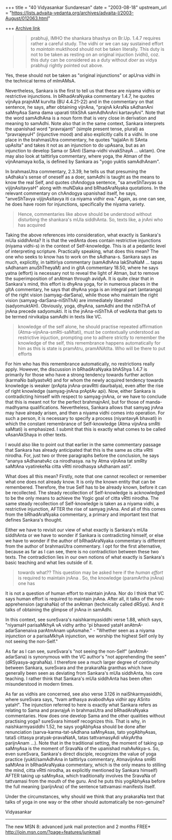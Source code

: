 +++
title = "40 Vidyasankar Sundaresan"
date = "2003-08-18"
upstream_url = "https://lists.advaita-vedanta.org/archives/advaita-l/2003-August/012063.html"

+++
[Archive link](https://lists.advaita-vedanta.org/archives/advaita-l/2003-August/012063.html)


> >  prabhuji, IMHO the shankara bhashya on Br.Up. 1.4.7 requires rather a
>careful study.  The vidhi or we can say sustained effort to *maintain*
>muktihood should not be taken literally.  This duty  is not to be taken as
>resting on an original injuction (vidhi), coz. this duty can be considered
>as a duty without *doer* as vidya prabhuji rightly pointed out above.

Yes, these should not be taken as "original injunctions" or apUrva vidhi in 
the technical terms of mImAMsA.

Nevertheless, Sankara is the first to tell us that these are niyama vidhis 
or restrictive injunctions. In bRhadAraNyaka commentary 1.4.7, he quotes 
vijnAya prajnAM kurvIta (BU 4.4.21-22) and in the commentary on that 
sentence, he says, after obtaining vijnAna, "prajnA kAraNa sAdhanAni 
saMnyAsa Sama dama uparati titikShA samAdhAnAni kartavyAni". Note that the 
word samAdhAna is a noun form that is very close in derivation and meaning 
to samAdhi. Note also that in the same context, Sankara interprets the 
upanishad word "pravrajanti" (simple present tense, plural) as "pravrajeyuH" 
(injunctive mood) and also explicitly calls it a vidhi. In one place in the 
brahmasUtra commentary, he quotes "tajjalAn iti SAnta upAsIta" and takes it 
not as an injunction to do upAsana, but as an injunction to develop Sama or 
SAnti (Sama-vidhi vivakShayA ... uktam). One may also look at taittirIya 
commentary, where yoga, the Atman of the vijnAnamaya koSa, is defined by 
Sankara as "yogo yuktis samAdhAnam".

In brahmasUtra commentary, 2.3.39, he tells us that presuming the sAdhaka's 
sense of oneself as a doer, samAdhi is taught as the means to know the real 
Self, and quotes chAndogya sentence, "sa anveShTavyas sa vijijnAsitavyaH" 
along with muNDaka and bRhadAraNyaka quotations. In the relevant commentary 
on chAndogya upanishad itself, he says, "anveShTavya vijijnAsitavya iti ca 
niyama vidhir eva." Again, as one can see, he does have room for 
injunctions, specifically the niyama variety.

>Hence, commentaries like above should be understood without disturbing the
>shankara's mUla siddhAnta.  So, texts like,  a jnAni who has acquired

Taking the above references into consideration, what exactly is Sankara's 
mUla siddhAnta? It is that the vedAnta does contain restrictive injunctions 
(niyama vidhi-s) in the context of Self-knowledge. This is at a pedantic 
level of interpreting scripture. Practically speaking, what does this mean? 
The one who seeks to know has to work on the sAdhana-s. Sankara says as 
much, explicitly, in taittirIya commentary (samAdhAna lakShaNaM ... tapas 
sAdhanam anuShTheyaM) and in gItA commentary 18.50, where he says yatna 
(effort) is necessary not to reveal the light of Atman, but to remove the 
superimposition of anAtman through avidyA. It is quite clear that in 
Sankara's mind, this effort is dhyAna yoga, for in numerous places in the 
gItA commentary, he says that dhyAna yoga is an integral part (antaranga) of 
the right vision (samyag-darSana), while those who maintain the right vision 
(samyag-darSana-niShThA) are immediately liberated (sadyomuktAH). Obviously, 
yoga, dhyAna, samAdhi and the niShThA of jnAna precede sadyomukti. It is the 
jnAna-niShThA of vedAnta that gets to be termed nirvikalpa samAdhi in texts 
like VC.

>knowledge of the self alone, he should practise repeated affirmation
>(Atma-vijnAna-smRti-saMtati),  must be contextually understood as
>restrictive injuction, prompting one to adhere strictly to remember the
>knowledge of the self, this remembrance happens automatically for him as
>this is state is pramAtru, pramANAtIta.  Who will be there to put efforts

For him who has this remembrance automatically, no restrictions really 
apply. However, the discussion in bRhadAraNyaka bhAShya 1.4.7 is primarily 
for those who have a strong tendency towards further action (karmaNo 
balIyastvAt) and for whom the newly acquired tendency towards knowledge is 
weaker (prApta jnAna-pravRtti daurbalya), even after the rise of right 
knowledge (samyag-jnAna prAptAv api). Now, either Sankara is contradicting 
himself with respect to samyag-jnAna, or we have to conclude that this is 
meant not for the perfect brahmajnAnI, but for those of manda-madhyama 
qualifications. Nevertheless, Sankara allows that samyag jnAna may have 
already arisen, and then a niyama vidhi comes into operation. For such a 
person, it is necessary to specify a process (niyantavyA bhavati) in which 
the constant remembrance of Self-knowledge (Atma vijnAna smRti saMtati) is 
emphasized. I submit that this is exactly what comes to be called 
vAsanAkShaya in other texts.

I would also like to point out that earlier in the same commentary passage 
that Sankara has already anticipated that this is the same as citta vRtti 
nirodha. For, just two or three paragraphs before the conclusion, he says 
"ananya sAdhanatvAc ca nirodhasya. na hy Atma vijnAna tat smRty saMtAna 
vyatirekeNa citta vRtti nirodhasya sAdhanam asti".

What does all this mean? Firstly, note that one cannot recollect or remember 
what one does not already know. It is only the known entity that can be 
remembered. Therefore, the true Self has to be already known, before it can 
be recollected. The steady recollection of Self-knowledge is acknowledged to 
be the only means to achieve the Yogic goal of citta vRtti nirodha. The same 
steady recollection of Self-knowledge is taken as a niyama vidhi, a 
restrictive injunction, AFTER the rise of samyag jnAna. And all of this 
comes from the bRhadAraNyaka commentary, a primary and important text that 
defines Sankara's thought.

Either we have to revisit our view of what exactly is Sankara's mUla 
siddhAnta or we have to wonder if Sankara is contradicting himself, or else 
we have to wonder if the author of bRhadAraNyaka commentary is different 
from the author of brahmasUtra commentary. I opt for the first alternative, 
because as far as I can see, there is no contradiction between these two 
texts. The contradiction lies in our own notions of what exactly is 
Sankara's basic teaching and what lies outside of it.

>towards what??  This question may be asked here if the *human effort* is
>required to maintain jnAna .  So, the knowledge (paramArtha jnAna) one has

It is not a question of human effort to maintain jnAna. Nor do I think that 
VC says human effort is required to maintain jnAna. After all, it talks of 
the non-apprehension (agrahaNa) of the anAtman (technically called dRSya). 
And it talks of obtaining the glimpse of jnAna in samAdhi.

In this context, see sureSvara's naishkarmyasiddhi verse 1.88, which says, 
"niyamaH parisaMkhyA vA vidhy artho 'pi bhaved yataH anAtmA-adarSanenaiva 
parAtmAnam upAsmahe." - "Whether seen as a niyama injunction or a 
parisaMkhyA injunction, we worship the highest Self only by not seeing the 
non-Self."

As far as I can see, sureSvara's "not seeing the non-Self" (anAtmA-adarSana) 
is synonymous with the VC author's "not apprehending the seen" 
(dRSyasya-agrahaNa). I therefore see a much larger degree of continuity 
between Sankara, sureSvara and the prakaraNa granthas which have generally 
been seen as deviating from Sankara's mUla siddhAnta, his core teaching. I 
rather think that Sankara's mUla siddhAnta has been often misunderstood in 
modern times.

As far as vidhis are concerned, see also verse 3.126 in naiShkarmyasiddhi, 
where sureSvara says, "tvam arthasya avabodhAya vidhir apy ASrito yataH". 
The injunction referred to here is exactly what Sankara refers as relating 
to Sama and pravrajyA in brahmasUtra and bRhadAraNyaka commentaries. How 
does one develop Sama and the other qualities without practising yoga? 
sureSvara himself recognizes this. That is why, in naishkarmyasiddhi 1.52, 
he says yogAbhyAsa should be done after renunciation 
(sarva-karma-tat-sAdhana saMnyAsas, tato yogAbhyAsas, tataS cittasya 
pratyak-pravaNatA, tatas tattvamasyAdi vAkyArtha parijnAnam ...). Note that 
in the traditional setting, the moment of taking up saMnyAsa is the moment 
of SravaNa of the upanishad mahAvAkya-s. So, even sureSvara, Sankara's 
direct disciple, recognizes the value of yoga practice (yukti/samAdhAna in 
taittirIya commentary, AtmavijnAna smRti saMtAna in bRhadAraNyaka 
commentary, which is the only means to stilling the mind, citta vRtti 
nirodha, as explicitly mentioned by Sankara himself) AFTER taking up 
saMnyAsa, which traditionally involves the SravaNa of tattvamasi from the 
mouth of the guru. And he puts this yogAbhyAsa before the full meaning 
(parijnAna) of the sentence tattvamasi manifests itself.

Under the circumstances, why should we think that any prakaraNa text that 
talks of yoga in one way or the other should automatically be non-genuine?

Vidyasankar

_________________________________________________________________
The new MSN 8: advanced junk mail protection and 2 months FREE*  
http://join.msn.com/?page=features/junkmail


